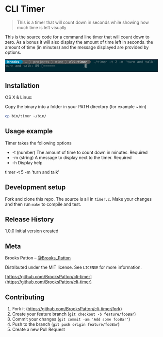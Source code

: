 # CLI Timer
> This is a timer that will count down in seconds while showing how much time is left visually

This is the source code for a command line timer that will count down to zero. As a bonus it will also display the amount of time left in seconds. the amount of time (in minutes) and the message displayed are provided by options.

![](timer.png)

## Installation

OS X & Linux:

Copy the binary into a folder in your PATH directory (for example ~bin)

```sh
cp bin/timer ~/bin/
```

## Usage example

Timer takes the following options

* -t (number) The amount of time to count down in minutes. Required
* -m (string) A message to display next to the timer. Required
* -h Display help

timer -t 5 -m 'turn and talk'

## Development setup

Fork and clone this repo. The source is all in `timer.c`. Make your changes and then run `make` to compile and test.

## Release History

1.0.0 Initial version created

## Meta

Brooks Patton – [@Brooks_Patton](https://twitter.com/Brooks_Patton)

Distributed under the MIT license. See ``LICENSE`` for more information.

[https://github.com/BrooksPatton/cli-timer](https://github.com/BrooksPatton/cli-timer)

## Contributing

1. Fork it (<https://github.com/BrooksPatton/cli-timer/fork>)
2. Create your feature branch (`git checkout -b feature/fooBar`)
3. Commit your changes (`git commit -am 'Add some fooBar'`)
4. Push to the branch (`git push origin feature/fooBar`)
5. Create a new Pull Request
